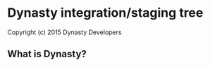 Dynasty integration/staging tree
================================

Copyright (c) 2015 Dynasty Developers

What is Dynasty?
----------------
